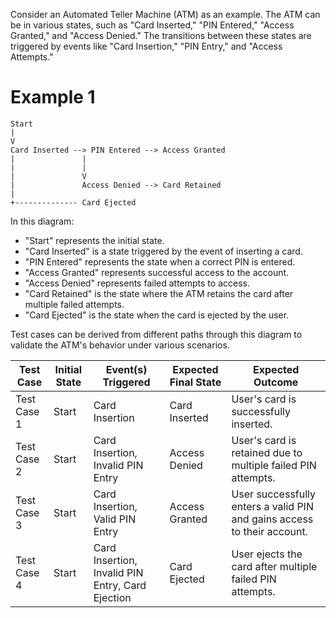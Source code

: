 Consider an Automated Teller Machine (ATM) as an example. The ATM can be in various states, such as "Card Inserted," "PIN Entered," "Access Granted," and "Access Denied." The transitions between these states are triggered by events like "Card Insertion," "PIN Entry," and "Access Attempts."

# Example 1

```
Start
|
V
Card Inserted --> PIN Entered --> Access Granted
|               |
|               |
|               V
|               Access Denied --> Card Retained
|
+-------------- Card Ejected
```

In this diagram:
- "Start" represents the initial state.
- "Card Inserted" is a state triggered by the event of inserting a card.
- "PIN Entered" represents the state when a correct PIN is entered.
- "Access Granted" represents successful access to the account.
- "Access Denied" represents failed attempts to access.
- "Card Retained" is the state where the ATM retains the card after multiple failed attempts.
- "Card Ejected" is the state when the card is ejected by the user.

Test cases can be derived from different paths through this diagram to validate the ATM's behavior under various scenarios.


| Test Case | Initial State | Event(s) Triggered | Expected Final State | Expected Outcome |
|-----------|---------------|---------------------|----------------------|------------------|
| Test Case 1 | Start | Card Insertion | Card Inserted | User's card is successfully inserted. |
| Test Case 2 | Start | Card Insertion, Invalid PIN Entry | Access Denied | User's card is retained due to multiple failed PIN attempts. |
| Test Case 3 | Start | Card Insertion, Valid PIN Entry | Access Granted | User successfully enters a valid PIN and gains access to their account. |
| Test Case 4 | Start | Card Insertion, Invalid PIN Entry, Card Ejection | Card Ejected | User ejects the card after multiple failed PIN attempts. |
